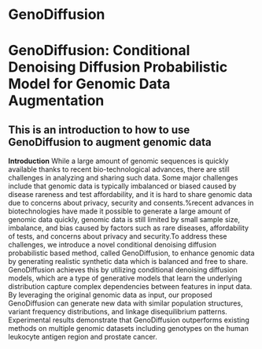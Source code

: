 # GenoDiffusion
# GenoDiffusion: Conditional Denoising Diffusion Probabilistic Model for Genomic Data Augmentation
## This is an introduction to how to use GenoDiffusion to augment genomic data
**Introduction**
While a large amount of genomic sequences is quickly available thanks to recent bio-technological advances, there are still challenges in analyzing and sharing such data. Some major challenges include that genomic data is typically imbalanced or biased caused by disease rareness and test affordability, and it is hard to share genomic data due to concerns about privacy, security and consents.%recent advances in biotechnologies have made it possible to generate a large amount of genomic data quickly, genomic data is still limited by small sample size, imbalance, and bias caused by factors such as rare diseases, affordability of tests, and concerns about privacy and security.To address these challenges, we introduce a novel conditional denoising diffusion probabilistic based method, called GenoDiffusion, to enhance genomic data by generating realistic synthetic data which is balanced and free to share. GenoDiffusion achieves this by utilizing conditional denoising diffusion models, which are a type of generative models that learn the underlying distribution capture complex dependencies between features in input data. By leveraging the original genomic data as input, our proposed GenoDiffusion can generate new data with similar population structures, variant frequency distributions, and linkage disequilibrium patterns.  Experimental results demonstrate that GenoDiffusion outperforms existing methods on multiple genomic datasets including genotypes on the human leukocyte antigen region and prostate cancer.

